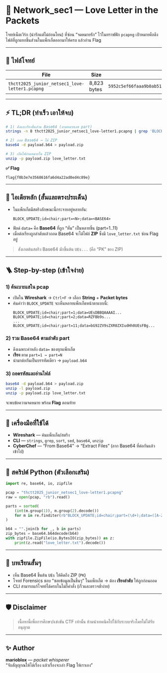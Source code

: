 # 🧩 Network_sec1 — Love Letter in the Packets

โจทย์เน็ตเวิร์ก (น่ารักแต่ไม่อ่อนโยน) ที่ซ่อน “จดหมายรัก” ไว้ในทราฟฟิก `pcapng` เป้าหมายคือดึงไฟล์ที่ถูกแยกชิ้นส่วนในแพ็กเก็ตออกมาให้ครบ แล้วอ่าน Flag

---

## 📁 ไฟล์โจทย์

| File | Size | SHA-256 |
|------|------|---------|
| `thctt2025_junior_netsec1_love-letter1.pcapng` | 8,823 bytes | `5952c5ef66faaa9b0ab519af23d11af186c23ce2ba473cb7f2203b66ea8fe07e` |

---

## ⚡ TL;DR (ทำเร็ว เอาให้จบ)

```bash
# 1) ดึงและเรียงชิ้นส่วน Base64 (ตามหมายเลข part)
strings -n 8 thctt2025_junior_netsec1_love-letter1.pcapng | grep 'BLOCK_UPDATE;id=chair;part=' | sort -t= -k2,2n | sed 's/.*data=//g' | tr -d '\n' > payload.b64

# 2) ถอด Base64 → ได้ ZIP
base64 -d payload.b64 > payload.zip

# 3) เปิดไฟล์จดหมายใน ZIP
unzip -p payload.zip love_letter.txt
```

**✅ Flag**
```
flag{f0b3e7e3568616fa6d4a22ad0ed4c89e}
```

---

## 🧠 ไอเดียหลัก (สั้นและตรงประเด็น)

- ในแพ็กเก็ตมีสตริงลักษณะนี้กระจายอยู่หลายอัน:
  ```
  BLOCK_UPDATE;id=chair;part=<N>;data=<BASE64>
  ```
- ฟิลด์ `data=` คือ **Base64** ที่ถูก “หั่น” เป็นหลายชิ้น (part=1..11)  
- เมื่อต่อเรียงถูกลำดับแล้วถอด Base64 จะได้ไฟล์ **ZIP** ซึ่งมี `love_letter.txt` ซ่อน Flag อยู่

> สังเกตต้นสตริง Base64 มักขึ้นต้น `UEs...` (คือ “PK” ของ ZIP)

---

## 🪜 Step-by-step (เข้าใจง่าย)

### 1) ค้นเบาะแสใน pcap
- เปิดใน **Wireshark** → `Ctrl+F` → เลือก **String** + **Packet bytes**  
- ค้นคำว่า `BLOCK_UPDATE` จะเห็นหลายแพ็กเก็ตหน้าตาแบบนี้:
  ```
  BLOCK_UPDATE;id=chair;part=1;data=UEsDBBQAAAAI...
  BLOCK_UPDATE;id=chair;part=2;data=RZFBb9s...
  ...
  BLOCK_UPDATE;id=chair;part=11;data=bG92ZV9sZXR0ZXIudHh0UEsFBg...
  ```

### 2) รวม Base64 ตามลำดับ part
- ดึงเฉพาะค่าหลัง `data=` ของทุกแพ็กเก็ต
- **เรียง** ตาม `part=1 → part=N`
- นำมาต่อกันเป็นบรรทัดเดียว → `payload.b64`

### 3) ถอดรหัสและอ่านไฟล์
```bash
base64 -d payload.b64 > payload.zip
unzip -l payload.zip
unzip -p payload.zip love_letter.txt
```
จะพบข้อความจดหมาย พร้อม **Flag** ตอนท้าย

---

## 🧰 เครื่องมือที่ใช้ได้

- **Wireshark** — ค้นแพ็กเก็ต/สตริง
- **CLI** — `strings`, `grep`, `sort`, `sed`, `base64`, `unzip`
- **CyberChef** — “From Base64” → “Extract Files” (ลาก Base64 ที่ต่อกันแล้วเข้าไป)

---

## 🐍 สคริปต์ Python (ตัวเลือกเสริม)

```python
import re, base64, io, zipfile

pcap = "thctt2025_junior_netsec1_love-letter1.pcapng"
raw = open(pcap, "rb").read()

parts = sorted(
    (int(m.group(1)), m.group(2).decode())
    for m in re.finditer(rb"BLOCK_UPDATE;id=chair;part=(\d+);data=([A-Za-z0-9+/=]+)", raw)
)

b64 = "".join(b for _, b in parts)
zip_bytes = base64.b64decode(b64)
with zipfile.ZipFile(io.BytesIO(zip_bytes)) as z:
    print(z.read("love_letter.txt").decode())
```

---

## 📝 บทเรียนสั้นๆ

- เห็น Base64 ขึ้นต้น `UEs` ให้คิดถึง ZIP (`PK`)
- โจทย์ Forensics ชอบ “ซอยข้อมูลเป็นชิ้นๆ” ในแพ็กเก็ต → ต้อง **เรียงลำดับ** ให้ถูกก่อนถอด
- CLI สามารถแก้โจทย์ได้ครบในไม่กี่คำสั่ง (เร็วและตรวจซ้ำง่าย)

---

## 🛡️ Disclaimer

> เนื้อหานี้เพื่อการศึกษา/แข่งขัน CTF เท่านั้น ห้ามนำเทคนิคไปใช้กับระบบจริงโดยไม่ได้รับอนุญาต

---

## ✨ Author

**marioblox** — *packet whisperer*  
“จับสัญญาณให้ได้เรื่อง แล้วเรื่องจะเล่า Flag ให้เราเอง”
